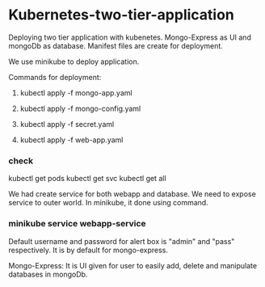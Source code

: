 # Kubernetes-two-tier-application
Deploying two tier application with kubenetes. Mongo-Express as UI and mongoDb as database.
Manifest files are create for deployment.

We use minikube to deploy application.

Commands for deployment:
1. kubectl apply -f mongo-app.yaml

2. kubectl apply -f mongo-config.yaml

3. kubectl apply -f secret.yaml

4. kubectl apply -f web-app.yaml 

### check 
kubectl get pods 
kubectl get svc
kubectl get all

We had create service for both webapp and database. We need to expose service to outer world. In minikube, it done using command.
### minikube service webapp-service

Default username and password for alert box is "admin" and "pass" respectively. It is by default for mongo-express.

Mongo-Express: It is UI given for user to easily add, delete and manipulate databases in mongoDb.
